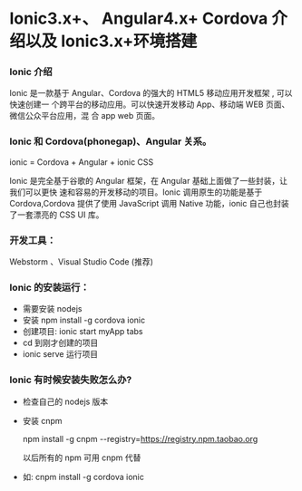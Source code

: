 # Ionic3.x+、 Angular4.x+ Cordova 介 绍以及 Ionic3.x+环境搭建

### Ionic 介绍


Ionic 是一款基于 Angular、Cordova 的强大的 HTML5 移动应用开发框架 , 可以快速创建一 个跨平台的移动应用。可以快速开发移动 App、移动端 WEB 页面、微信公众平台应用，混 合 app web 页面。

### Ionic 和 Cordova(phonegap)、Angular 关系。	
ionic = Cordova + Angular + ionic CSS

Ionic 是完全基于谷歌的 Angular 框架，在 Angular 基础上面做了一些封装，让我们可以更快 速和容易的开发移动的项目。Ionic 调用原生的功能是基于 Cordova,Cordova 提供了使用 JavaScript 调用 Native 功能，ionic 自己也封装了一套漂亮的 CSS UI 库。

### 开发工具：

Webstorm 、Visual Studio Code (推荐)

### Ionic 的安装运行：

*  需要安装 nodejs
*  安装 npm install -g cordova ionic
*  创建项目: ionic start myApp tabs
*  cd 到刚才创建的项目
*  ionic serve 运行项目

### Ionic 有时候安装失败怎么办?
* 检查自己的 nodejs 版本
* 安装 cnpm 

	npm install -g cnpm --registry=https://registry.npm.taobao.org

	以后所有的 npm 可用 cnpm 代替

* 如: cnpm install -g cordova ionic

		  



